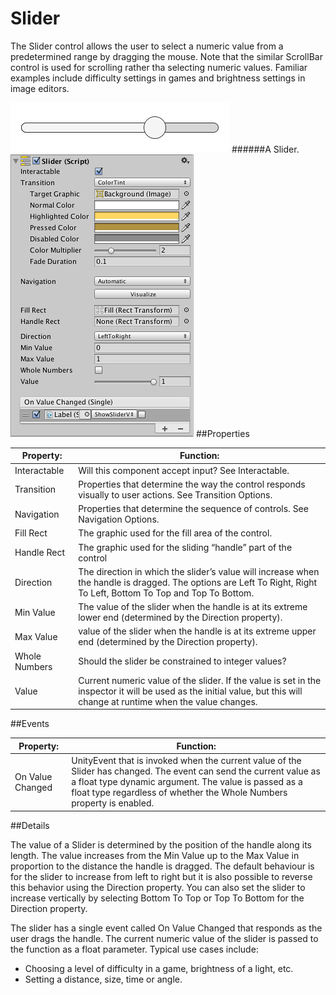 # Slider

The Slider control allows the user to select a numeric value from a predetermined range by dragging the mouse. Note that the similar ScrollBar control is used for scrolling rather tha selecting numeric values. Familiar examples include difficulty settings in games and brightness settings in image editors.

![](Main/UI_SliderExample.png)
######A Slider.
![](Main/UI_SliderInspector.png)
##Properties

| Property:	 | Function: |
| -- | -- |
| Interactable	 | Will this component accept input? See Interactable. |
| Transition	 | Properties that determine the way the control responds visually to user actions. See Transition Options. |
| Navigation	 | Properties that determine the sequence of controls. See Navigation Options. |
| Fill Rect	 | The graphic used for the fill area of the control. |
| Handle Rect	 | The graphic used for the sliding “handle” part of the control |
| Direction	 | The direction in which the slider’s value will increase when the handle is dragged. The options are Left To Right, Right To Left, Bottom To Top and Top To Bottom. |
| Min Value	 | The value of the slider when the handle is at its extreme lower end (determined by the Direction property). |
| Max Value	 |  value of the slider when the handle is at its extreme upper end (determined by the Direction property). |
| Whole Numbers	 | Should the slider be constrained to integer values? |
| Value	 | Current numeric value of the slider. If the value is set in the inspector it will be used as the initial value, but this will change at runtime when the value changes. |
##Events

| Property:	 | Function: |
| -- | -- |
| On Value Changed	 |  UnityEvent that is invoked when the current value of the Slider has changed. The event can send the current value as a float type dynamic argument. The value is passed as a float type regardless of whether the Whole Numbers property is enabled. |
##Details

The value of a Slider is determined by the position of the handle along its length. The value increases from the Min Value up to the Max Value in proportion to the distance the handle is dragged. The default behaviour is for the slider to increase from left to right but it is also possible to reverse this behavior using the Direction property. You can also set the slider to increase vertically by selecting Bottom To Top or Top To Bottom for the Direction property.

The slider has a single event called On Value Changed that responds as the user drags the handle. The current numeric value of the slider is passed to the function as a float parameter. Typical use cases include:

* Choosing a level of difficulty in a game, brightness of a light, etc.
* Setting a distance, size, time or angle.